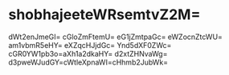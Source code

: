 # shobhajeeteWRsemtvZ2M=
dWt2enJmeGI=
cGloZmFtemU=
eG1jZmtpaGc=
eWZocnZtcWU=
am1vbmR5eHY=
eXZqcHJjdGc=
Ynd5dXF0ZWc=
cGR0YW1pb3o=aXh1a2dkaHY=
d2xtZHNvaWg=
d3pweWJudGY=cWtleXpnaWI=cHhmb2JubWk=
